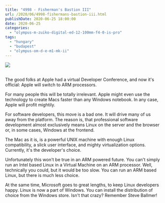 ```yaml
---
title: "4998 - Fisherman's Bastion III"
url: /2020/06/4998-fishermans-bastion-iii.html
publishDate: 2020-06-25 18:00:00
date: 2020-06-25
categories: 
  - "olympus-m-zuiko-digital-ed-12-100mm-f4-0-is-pro"
tags: 
  - "hungary"
  - "budapest"
  - "olympus-om-d-e-m1-mk-ii"
---
```

<div class="container">
<div class="center"><a target="_blank" href="https://d25zfm9zpd7gm5.cloudfront.net/1200x1200/2018/20180521_153848-Edit_lr.jpg"><img class="webfeedsFeaturedVisual" src="https://d25zfm9zpd7gm5.cloudfront.net/0600x0600/2018/20180521_153848-Edit_lr.jpg" /></a></div>
</div>
<br />

The good folks at Apple had a virtual Developer Conference, and now
it's official: Apple will switch to ARM processors.

For many people this will be totally irrelevant. Apple might even
use the technology to create Macs faster than any Windows notebook.
In any case, Apple will profit mightily.

For software developers, this move is a bad one. It will drive many
of us away from the platform. The reason is, that professional
software development almost exclusively means Linux on the server
and the browser or, in some cases, Windows at the frontend.

The Mac as it is, is a powerful UNIX machine with enough Linux
compatibility, a slick user interface, and mighty virtualization
options. Currently, it's the developer's choice.

Unfortunately this won't be true in an ARM powered future. You can't
simply run an Intel based Linux in a Virtual Machine on an ARM
processor. Well, technically you could, but it would be too slow.
You can run an ARM based Linux, but there is much less choice.

At the same time, Microsoft goes to great lengths, to keep Linux
developers happy. Linux is now a part of Windows. You can install
the distribution of choice from the Windows store. Isn't that crazy?
Remember Steve Ballmer!
